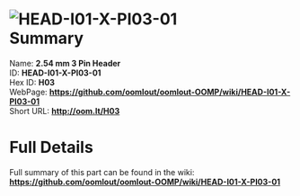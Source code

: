 
![HEAD-I01-X-PI03-01](https://github.com/oomlout/oomlout-OOMP/blob/master/parts/HEAD-I01-X-PI03-01/HEAD-I01-X-PI03-01_420.jpg)   
Summary
=================
  
Name: __2.54 mm 3 Pin Header__    
ID: __HEAD-I01-X-PI03-01__   
Hex ID: __H03__   
WebPage: __https://github.com/oomlout/oomlout-OOMP/wiki/HEAD-I01-X-PI03-01__   
Short URL: __http://oom.lt/H03__   

Full Details
==========================
Full summary of this part can be found in the wiki:   
__https://github.com/oomlout/oomlout-OOMP/wiki/HEAD-I01-X-PI03-01__    

